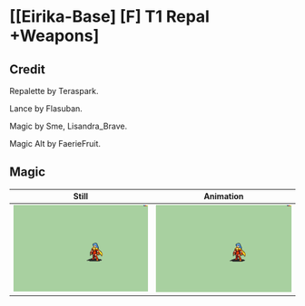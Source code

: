 # [\[Eirika-Base\] \[F\] T1 Repal +Weapons]

## Credit

Repalette by Teraspark.

Lance by Flasuban.

Magic by Sme, Lisandra_Brave.

Magic Alt by FaerieFruit.

## Magic

| Still | Animation |
| :---: | :-------: |
| ![Magic still](./Magic_000.png) | ![Magic animation](./Magic.gif) |
